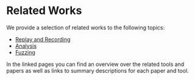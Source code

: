 # Related Works

We provide a selection of related works to the following topics:

- [Replay and Recording](./relatedWorks/Overview/TracingAndReply.md)
- [Analysis](./relatedWorks/Overview/Analysis.md)
- [Fuzzing](./relatedWorks/Overview/Fuzzing.md)

In the linked pages you can find an overview over the related tools and papers
as well as links to summary descriptions for each paper and tool.